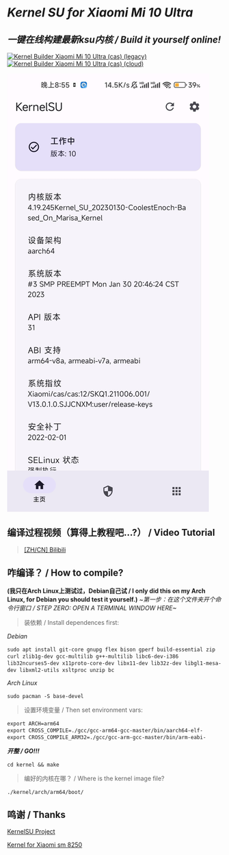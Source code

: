 # *Kernel SU for Xiaomi Mi 10 Ultra*

## *一键在线构建最新ksu内核 / Build it yourself online!*
[![Kernel Builder Xiaomi Mi 10 Ultra (cas) (legacy)](https://github.com/CoolestEnoch/kernelsu-xiaomi-cas-online/actions/workflows/legacy.yml/badge.svg)](https://github.com/CoolestEnoch/kernelsu-xiaomi-cas-online/actions/workflows/legacy.yml)
[![Kernel Builder Xiaomi Mi 10 Ultra (cas) (cloud)](https://github.com/CoolestEnoch/kernelsu-xiaomi-cas-online/actions/workflows/cloud.yml/badge.svg)](https://github.com/CoolestEnoch/kernelsu-xiaomi-cas-online/actions/workflows/cloud.yml)

[![ksuManagerScreenshot](/res/ksuManagerScreenShot.jpg)](https://github.com/CoolestEnoch/kernel-su-xiaomi-cas)

## 编译过程视频（算得上教程吧...?） / Video Tutorial
> [[ZH/CN] Bilibili](https://www.bilibili.com/video/BV1u24y167KE)

## 咋编译？ / How to compile?
**(我只在Arch Linux上测试过，Debian自己试 / I only did this on my Arch Linux, for Debian you should test it yourself.)**
*~第一步：在这个文件夹开个命令行窗口 / STEP ZERO: OPEN A TERMINAL WINDOW HERE~*
> 装依赖 / Install dependences first:


*Debian*
```shell
sudo apt install git-core gnupg flex bison gperf build-essential zip curl zlib1g-dev gcc-multilib g++-multilib libc6-dev-i386 lib32ncurses5-dev x11proto-core-dev libx11-dev lib32z-dev libgl1-mesa-dev libxml2-utils xsltproc unzip bc
```
*Arch Linux*
```shell
sudo pacman -S base-devel
```
> 设置环境变量 / Then set environment vars:
```shell
export ARCH=arm64
export CROSS_COMPILE=./gcc/gcc-arm64-gcc-master/bin/aarch64-elf-
export CROSS_COMPILE_ARM32=./gcc/gcc-arm-gcc-master/bin/arm-eabi-
```
***开整 / GO!!!***
```shell
cd kernel && make
```

> 编好的内核在哪？ / Where is the kernel image file?
```
./kernel/arch/arm64/boot/
```

## 鸣谢 / Thanks 
[KernelSU Project](https://github.com/tiann/KernelSU)

[Kernel for Xiaomi sm 8250](https://github.com/Laulan56/kernel_xiaomi_sm8250)
